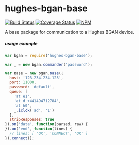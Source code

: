 # hughes-bgan-base

[![Build Status](https://travis-ci.org/io-digital/hughes-bgan-base.svg)](https://travis-ci.org/io-digital/hughes-bgan-base)
[![Coverage Status](https://coveralls.io/repos/io-digital/hughes-bgan-base/badge.svg)](https://coveralls.io/r/io-digital/hughes-bgan-base)
[![NPM](https://nodei.co/npm/hughes-bgan-base.png?mini=true)](https://nodei.co/npm/hughes-bgan-base/)

A base package for communication to a Hughes BGAN device.

##### usage example

```javascript
var bgan = require('hughes-bgan-base');

var _ = new bgan.commander('password');

var base = new bgan.base({
  host: '123.234.234.123',
  port: 11000,
  password: 'default',
  queue: [
    'at e1',
    'at d +441494712784',
    'at h0',
    _.iclck('ad', '1')
  ],
  stripResponses: true
}).on('data', function(parsed, raw) {
}).on('end', function(lines) {
  // lines: [ 'OK', 'CONNECT', 'OK' ]
}).connect();
```
